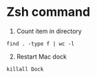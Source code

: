 # Zsh command

1. Count item in directory<br />
```
find . -type f | wc -l
```

2. Restart Mac dock
```
killall Dock
```
